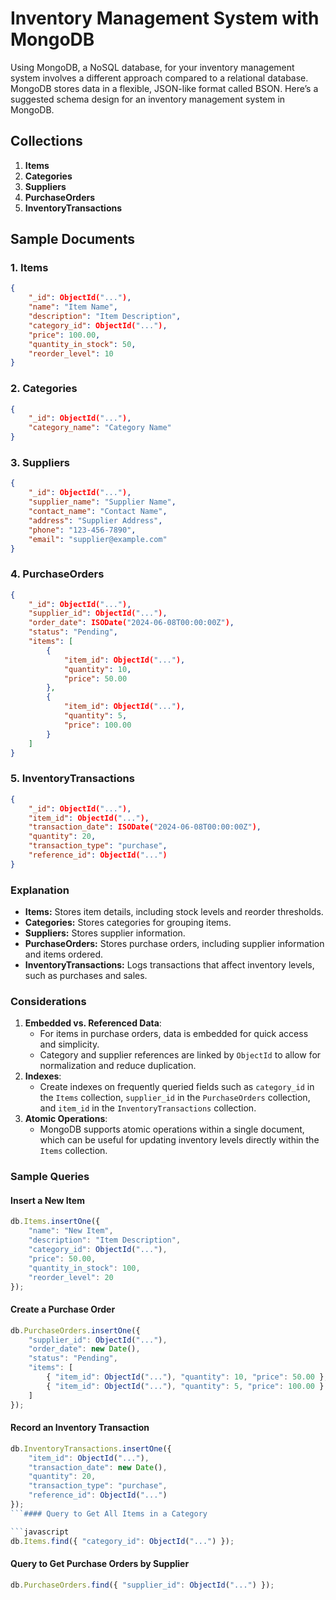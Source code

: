# Inventory Management System with MongoDB

Using MongoDB, a NoSQL database, for your inventory management system involves a different approach compared to a relational database. MongoDB stores data in a flexible, JSON-like format called BSON. Here’s a suggested schema design for an inventory management system in MongoDB.

## Collections

1. **Items**
2. **Categories**
3. **Suppliers**
4. **PurchaseOrders**
5. **InventoryTransactions**

## Sample Documents

### 1. Items

```json
{
    "_id": ObjectId("..."),
    "name": "Item Name",
    "description": "Item Description",
    "category_id": ObjectId("..."),
    "price": 100.00,
    "quantity_in_stock": 50,
    "reorder_level": 10
}
```
### 2. Categories

```json
{
    "_id": ObjectId("..."),
    "category_name": "Category Name"
}
```
### 3. Suppliers

```json
{
    "_id": ObjectId("..."),
    "supplier_name": "Supplier Name",
    "contact_name": "Contact Name",
    "address": "Supplier Address",
    "phone": "123-456-7890",
    "email": "supplier@example.com"
}
```
### 4. PurchaseOrders

```json
{
    "_id": ObjectId("..."),
    "supplier_id": ObjectId("..."),
    "order_date": ISODate("2024-06-08T00:00:00Z"),
    "status": "Pending",
    "items": [
        {
            "item_id": ObjectId("..."),
            "quantity": 10,
            "price": 50.00
        },
        {
            "item_id": ObjectId("..."),
            "quantity": 5,
            "price": 100.00
        }
    ]
}
```
### 5. InventoryTransactions

```json
{
    "_id": ObjectId("..."),
    "item_id": ObjectId("..."),
    "transaction_date": ISODate("2024-06-08T00:00:00Z"),
    "quantity": 20,
    "transaction_type": "purchase",
    "reference_id": ObjectId("...")
}
```
### Explanation
* **Items:** Stores item details, including stock levels and reorder thresholds.
* **Categories:** Stores categories for grouping items.
* **Suppliers:** Stores supplier information.
* **PurchaseOrders:** Stores purchase orders, including supplier information and items ordered.
* **InventoryTransactions:** Logs transactions that affect inventory levels, such as purchases and sales.

### Considerations

1. **Embedded vs. Referenced Data**:
    - For items in purchase orders, data is embedded for quick access and simplicity.
    - Category and supplier references are linked by `ObjectId` to allow for normalization and reduce duplication.
2. **Indexes**:
    - Create indexes on frequently queried fields such as `category_id` in the `Items` collection, `supplier_id` in the `PurchaseOrders` collection, and `item_id` in the `InventoryTransactions` collection.
3. **Atomic Operations**:
    - MongoDB supports atomic operations within a single document, which can be useful for updating inventory levels directly within the `Items` collection.

### Sample Queries

#### Insert a New Item

```javascript
db.Items.insertOne({
    "name": "New Item",
    "description": "Item Description",
    "category_id": ObjectId("..."),
    "price": 50.00,
    "quantity_in_stock": 100,
    "reorder_level": 20
});
```
#### Create a Purchase Order

```javascript
db.PurchaseOrders.insertOne({
    "supplier_id": ObjectId("..."),
    "order_date": new Date(),
    "status": "Pending",
    "items": [
        { "item_id": ObjectId("..."), "quantity": 10, "price": 50.00 },
        { "item_id": ObjectId("..."), "quantity": 5, "price": 100.00 }
    ]
});
```
#### Record an Inventory Transaction

```javascript
db.InventoryTransactions.insertOne({
    "item_id": ObjectId("..."),
    "transaction_date": new Date(),
    "quantity": 20,
    "transaction_type": "purchase",
    "reference_id": ObjectId("...")
});
```#### Query to Get All Items in a Category

```javascript
db.Items.find({ "category_id": ObjectId("...") });
```
#### Query to Get Purchase Orders by Supplier

```javascript
db.PurchaseOrders.find({ "supplier_id": ObjectId("...") });
```
